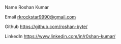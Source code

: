 Name  Roshan Kumar

Email  rkrockstar9990@gmail.com
  
Github  https://github.com/roshan-byte/

LinkedIn  https://www.linkedin.com/in/r0shan-kumar/


